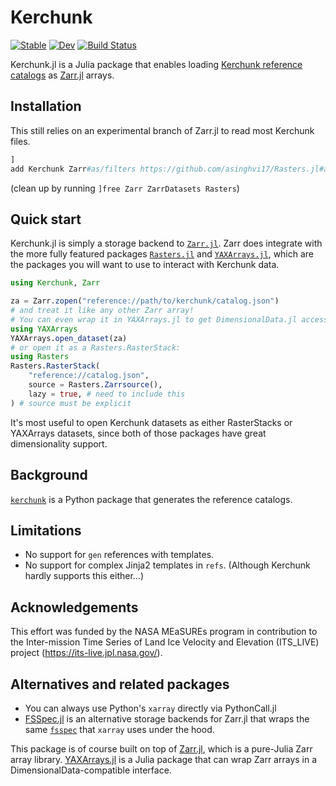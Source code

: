 # Kerchunk

[![Stable](https://img.shields.io/badge/docs-stable-blue.svg)](https://JuliaIO.github.io/Kerchunk.jl/stable/)
[![Dev](https://img.shields.io/badge/docs-dev-blue.svg)](https://JuliaIO.github.io/Kerchunk.jl/dev/)
[![Build Status](https://github.com/JuliaIO/Kerchunk.jl/actions/workflows/CI.yml/badge.svg?branch=main)](https://github.com/JuliaIO/Kerchunk.jl/actions/workflows/CI.yml?query=branch%3Amain)

Kerchunk.jl is a Julia package that enables loading [Kerchunk reference catalogs](https://fsspec.github.io/kerchunk/) as [Zarr.jl](https://github.com/JuliaIO/Zarr.jl) arrays.

## Installation

This still relies on an experimental branch of Zarr.jl to read most Kerchunk files.

```julia
] 
add Kerchunk Zarr#as/filters https://github.com/asinghvi17/Rasters.jl#as/makie_and_cf
```

(clean up by running `]free Zarr ZarrDatasets Rasters`)

## Quick start

Kerchunk.jl is simply a storage backend to [`Zarr.jl`](https://github.com/JuliaIO/Zarr.jl).  Zarr does integrate with the more fully featured packages [`Rasters.jl`](https://github.com/rafaqz/Rasters.jl) and [`YAXArrays.jl`](https://github.com/JuliaDataCubes/YAXArrays.jl), which are the packages you will want to use to interact with Kerchunk data.

```julia
using Kerchunk, Zarr

za = Zarr.zopen("reference://path/to/kerchunk/catalog.json")
# and treat it like any other Zarr array!
# You can even wrap it in YAXArrays.jl to get DimensionalData.jl accessors:
using YAXArrays
YAXArrays.open_dataset(za)
# or open it as a Rasters.RasterStack:
using Rasters
Rasters.RasterStack(
    "reference://catalog.json", 
    source = Rasters.Zarrsource(),
    lazy = true, # need to include this
) # source must be explicit
```

It's most useful to open Kerchunk datasets as either RasterStacks or YAXArrays datasets, since both of those packages have great dimensionality support.

## Background

[`kerchunk`](https://fsspec.github.io/kerchunk/) is a Python package that generates the reference catalogs.

## Limitations
- No support for `gen` references with templates.
- No support for complex Jinja2 templates in `refs`.  (Although Kerchunk hardly supports this either...)

## Acknowledgements

This effort was funded by the NASA MEaSUREs program in contribution to the Inter-mission Time Series of Land Ice Velocity and Elevation (ITS_LIVE) project (https://its-live.jpl.nasa.gov/).

## Alternatives and related packages

- You can always use Python's `xarray` directly via PythonCall.jl
- [FSSpec.jl](https://github.com/asinghvi17/FSSpec.jl) is an alternative storage backends for Zarr.jl that wraps the same [`fsspec`](https://github.com/fsspec/filesystem_spec) that `xarray` uses under the hood.

This package is of course built on top of [Zarr.jl](https://github.com/JuliaIO/Zarr.jl), which is a pure-Julia Zarr array library.
[YAXArrays.jl](https://github.com/JuliaDataCubes/YAXArrays.jl) is a Julia package that can wrap Zarr arrays in a DimensionalData-compatible interface.

